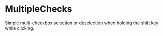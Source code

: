 # MultipleChecks
Simple multi-checkbox selection or deselection when holding the shift key while clicking.

